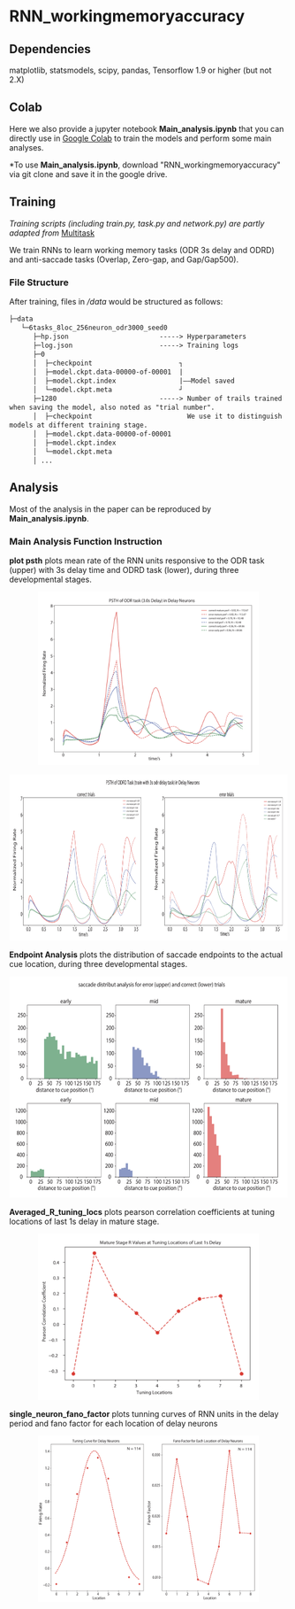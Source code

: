 # RNN_workingmemoryaccuracy
## Dependencies
matplotlib, statsmodels, scipy, pandas, Tensorflow 1.9 or higher (but not 2.X)

## Colab
Here we also provide a jupyter notebook **Main_analysis.ipynb** that you can directly use in <a href="https://www.tutorialspoint.com/google_colab/google_colab_executing_external_python_files.htm">Google Colab</a> to train the models and perform some main analyses. 

*To use **Main_analysis.ipynb**, download "RNN_workingmemoryaccuracy" via git clone and save it in the google drive.

## Training

*Training scripts (including train.py, task.py and network.py) are partly adapted from* <a href="https://github.com/gyyang/multitask">Multitask</a> 

We train RNNs to learn working memory tasks (ODR 3s delay and ODRD) and anti-saccade tasks (Overlap, Zero-gap, and Gap/Gap500).

### File Structure

After training, files in */data* would be structured as follows:
```
├─data
   └─6tasks_8loc_256neuron_odr3000_seed0
      ├─hp.json                       -----> Hyperparameters              
      ├─log.json                      -----> Training logs
      ├─0
      │  ├─checkpoint                      ┐
      │  ├─model.ckpt.data-00000-of-00001  |
      │  ├─model.ckpt.index                |——Model saved
      │  └─model.ckpt.meta                 ┘
      ├─1280                          -----> Number of trails trained when saving the model, also noted as "trial number".
      │  ├─checkpoint                        We use it to distinguish models at different training stage.
      │  ├─model.ckpt.data-00000-of-00001
      │  ├─model.ckpt.index
      │  └─model.ckpt.meta
      │ ...
```
## Analysis
Most of the analysis in the paper can be reproduced by **Main_analysis.ipynb**.
### Main Analysis Function Instruction
**plot psth** plots mean rate of the RNN units responsive to the ODR task (upper) with 3s delay time and ODRD task (lower), during three developmental stages.
<p align="center">
	<img src="example_figure/odr3000_psth.png"  width="400">
</p>
<p align="center">
	<img src="example_figure/odrd_psth.png"  width="700" height="300">
</p>

**Endpoint Analysis** plots the distribution of saccade endpoints to the actual cue location, during three developmental stages.
<p align="center">
	<img src="example_figure/Endpoint_analysis.png"  width="600" height="400">
</p>

**Averaged_R_tuning_locs** plots pearson correlation coefficients at tuning locations of last 1s delay in mature stage.
<p align="center">
	<img src="example_figure/Average_R_8_locs.png"  width="400" height="300">
</p>

**single_neuron_fano_factor** plots tunning curves of RNN units in the delay period and fano factor for each location of delay neurons
<p align="center">
	<img src="example_figure/fano_factor.png"  width="400" height="300">
</p>
